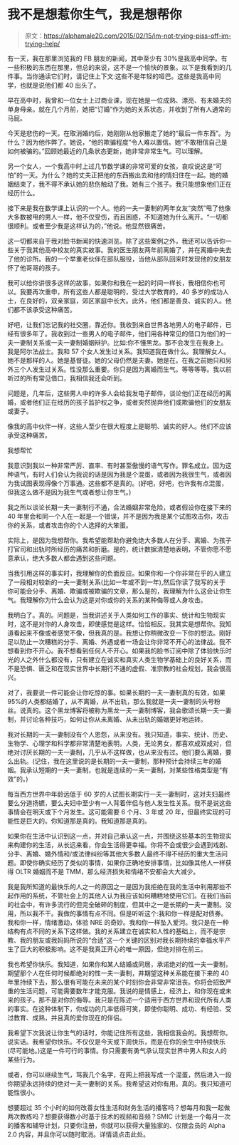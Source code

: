 # 我不是想惹你生气，我是想帮你

> 原文：<https://alphamale20.com/2015/02/15/im-not-trying-piss-off-im-trying-help/>

有一天，我在那里浏览我的 FB 朋友的新闻，其中至少有 30%是我高中同学。有一些积极的东西在那里，但总的来说，这不是一个愉快的景象。以下是我看到的几件事。当你通读它们时，请记住上下文:这些不是年轻的哑巴。这些是我高中同学，也就是说他们都 40 出头了。

早在高中时，我曾和一位女士上过商业课，现在她是一位成熟、漂亮、有未婚夫的单身母亲。就在几个月前，她把“订婚”作为她的关系状态，并收到了所有人通常的马屁。

今天是悲伤的一天。在取消婚约后，她刚刚从他家搬走了她的“最后一件东西”。为什么？因为他作弊了。她说，“他的欺骗程度”令人难以置信。她“不敢相信自己是如何被骗的。”回顾她最近的几条状态更新，她非常非常生气。可以理解。

另一个女人，一个我高中时上过几节数学课的非常可爱的女孩，哀叹说这是“可怕”的一天。为什么？她的丈夫正把他的东西搬出去和他的情妇住在一起。她的婚姻结束了，我不得不承认她的悲伤触动了我。她有三个孩子。我只能想象他们正在经历什么。

接下来是我在数学课上认识的一个人。他的一夫一妻制的两年女友“突然”甩了他像大多数被甩的男人一样，他不仅受伤，而且困惑，不知道她为什么离开。“一切都很顺利。或者至少我是这样认为的，”他说。他显然很痛苦。

这一切都来自于我对脸书新闻的快速浏览。除了这些案例之外，我还可以告诉你一些关于我其他高中校友的真实故事。我的医生朋友两年前离婚了，并在离婚中失去了他的诊所。我的一个举重老伙伴在部队服役，当他从部队回来时发现他的女朋友怀了他哥哥的孩子。

我可以给你讲很多这样的故事，如果你和我在一起的时间一样长，我相信你也可以。我要再次重申，所有这些人都是聪明的，受过大学教育的，40 多岁的成功人士，在良好的，双亲家庭，郊区家庭中长大。此外，他们都是善良、诚实的人。他们都不该承受这种痛苦。

好吧，让我们忘记我的社交圈，靠近你。我收到来自世界各地男人的电子邮件，已经有很多年了。我收到过一些男人的电子邮件，他们用各种常见的借口为他们的一夫一妻制关系或一夫一妻制婚姻辩护。比如:你不懂黑龙。那不会发生在我身上。我是阿尔法战士。我和 57 个女人发生过关系。我知道我在做什么。我理解女人。她不是那样的人。她是基督徒。她的父母仍然是夫妻。她是在。在我之前她只和另外三个人发生过关系。性没那么重要。你只是因为离婚而生气。等等等等。我以前听过的所有常见借口，我相信我还会听到。

问题是，几年后，这些男人中的许多人会给我发电子邮件，谈论他们正在经历的离婚，或者他们正在经历的孩子监护权之争，或者突然抛弃他们或欺骗他们的女朋友或妻子。

像我的高中伙伴一样，这些人至少在很大程度上是聪明、诚实的好人。他们不应该承受这种痛苦。

我想帮忙

我意识到我以一种非常严厉、直率、有时甚至傲慢的语气写作。罪名成立。因为这种语气，有时人们会认为我说的话是因为我是个混蛋，或者因为我很生气，或者因为我试图表现得像个万事通。这些都不是真的。(好吧，好吧，也许我有点混蛋，但我这么做不是因为我生气或者想让你生气。)

我之所以谈论长期一夫一妻制行不通，合法婚姻非常危险，或者假设你在接下来的 40 年里会和同一个人在一起是一个错误，并不是因为我是某个试图攻击你，攻击你的关系，或者攻击你的个人选择的大笨蛋。

实际上，是因为我想帮你。我希望能帮助你避免绝大多数人在分手、离婚、为孩子打官司和出轨时所经历的痛苦和折磨。是的，统计数据清楚地表明，不管你愿不愿意承认，绝大多数人都会遇到这些问题。

当我引用这样的事实时，我理解你的负面反应。如果你和一个你非常在乎的人建立了一段相对较新的一夫一妻制关系(比如一年或不到一年),然后你读了我写的关于你可能会分手、离婚、欺骗或被欺骗的文章，那么是的，我理解为什么这会让你生气。我理解你为什么会认为这是对你或你的关系的某种侮辱或人身攻击。

我明白了。真的。问题是，当我讲述关于人类如何工作的事实、统计和生物现实时，这不是对你的人身攻击，即使感觉是这样。恰恰相反。我其实是想帮你。我知道看起来不像或者感觉不像，但我真的是。我想让你稍微改变一下你的想法。刚好足以防止一次糟糕的分手、离婚、外遇或者一场会让你非常不开心的法律战。我不想看到你不开心。我不想看到任何人不开心。如果我的脸书订阅中除了体验快乐时光的人之外什么都没有，只有建立在诚实和真实人类生物学基础上的良好关系，而不是恐惧、匮乏和在现实世界中长期行不通的虚假、准宗教的社会规划，我会很高兴。

对了，我要说一件可能会让你吃惊的事。如果长期的一夫一妻制真的有效，如果 95%的人类都结婚了，从不离婚，从不出轨，那么我就是一夫一妻制的头号粉丝。说真的。这个黑龙博客将被称为黑龙一夫一妻制博客，我会歌颂长期一夫一妻制，并讨论各种技巧，如何让你从未离婚、从未出轨的婚姻更好地运转。

我对长期的一夫一妻制没有个人恩怨，从来没有。我只知道，事实、统计、历史、生物学、心理学和科学都非常清楚地表明，人类，无论男女，都喜欢成双成对，但绝对讨厌长期的一夫一妻制，几乎从不这样做，也从来没有过。他们要么离婚，要么出轨。(记住，我在这里说的是长期的一夫一妻制，那种预计会持续三年的婚姻。我承认短期的一夫一妻制，也就是连续的一夫一妻制，对某些性格类型是“有效”的。)

每当西方世界中年龄远低于 60 岁的人试图长期实行一夫一妻制时，这对夫妇最终要么分道扬镳，要么夫妇中至少有一人背着伴侣与他人发生性关系。我不是说这些事情会在明天或下个月发生。这可能需要 6 个月、3 年或 20 年，但最终实现的可能性是巨大的。你知道那是真的。我知道那是真的。

如果你在生活中认识到这一点，并对自己承认这一点，并围绕这些基本的生物现实来构建你的生活，从长远来看，你会生活得更幸福。你将不会或很少会遇到戏剧、分手、离婚、婚外情和/或法律纠纷等其他大多数人最终不得不经历的重大生活问题。即使你确实经历了类似的事情，如果你正确地安排事情，比如像其他人一样获得 OLTR 婚姻而不是 TMM，那么经济损失和情绪不安都会大大减少。

我是我所知道的最快乐的人之一的原因之一是因为我拒绝在我的生活中利用那些不起作用的系统，不管社会上的其他人认为我应该如何糟糕地使用它们。在我们当前的社会中，有许多流行的但完全破碎的制度，但其中之一是长期的一夫一妻制。没用，所以我不干。我做的事情有点不同。但是听听这个:我和你一样是配对债券。我和你一样，情绪激动，体验 NRE 的奇妙。我和你一样坠入爱河。我只是在一种结构有点不同的关系下这样做。我的关系建立在诚实和人性的基础上，而不是宗教、我的朋友或我妈妈所说的“合适”这一个关键的区别对我长期持续的幸福水平产生了巨大的积极影响。这不是我真正开心的唯一原因，但绝对排在前三。

我也希望你快乐。我知道，如果你和某人结婚或同居，承诺绝对的性一夫一妻制，期望那个人在任何时候都绝对的性一夫一妻制，并期望这种关系能在接下来的 40 年里持续下去，那么很有可能在未来的某个时刻你会非常非常沮丧。你将会招致严重的生活问题，可能需要数年才能克服。我说的是情感上，经济上，和你现在或未来的孩子。那不是对你的侮辱。我只是在陈述一个适用于西方世界和现代所有人类的事实。在这种体制下，你成功的几率低得可笑，即使你聪明、成功、有经验、受过教育、成熟，并且真的爱你现在的伴侣。

我希望下次我说让你生气的话时，你能记住所有这些，我相信我会的。我想帮你。说实话。我希望你快乐。不仅仅是今天或下周快乐，而是在你的余生中持续快乐(尽可能地。)这是一件可行的事情。你只需要有勇气承认现实世界中男人和女人的某些行为。

或者，你可以继续生气，骂我几个名字，在网上把我写成一个混蛋，然后进入一段你期望永远持续的绝对一夫一妻制的关系。我希望这对你有用。真的。我只知道可能性很小。

想要超过 35 个小时的如何改善女性生活和财务生活的播客吗？想每月和我一起做两次教练吗？想要获得数小时基于技术的视频和音频？SMIC 计划是一个每月一次的播客和辅导计划，只要你注册，你就可以获得大量独家的、仅限会员的 Alpha 2.0 内容，并且你可以随时取消。详情请点击此处。